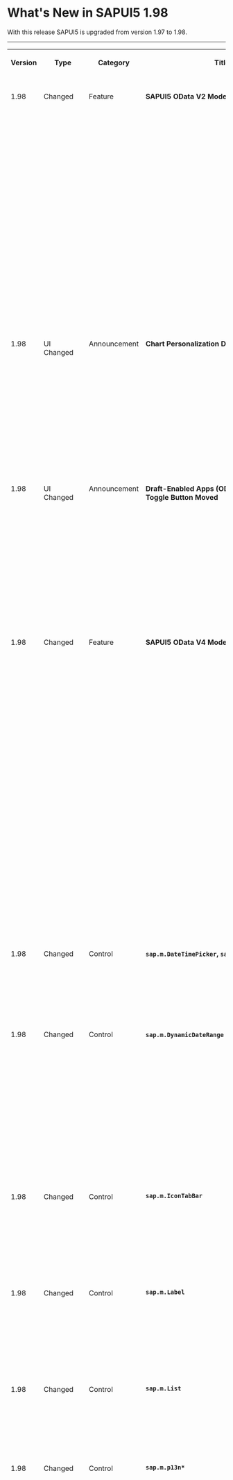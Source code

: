 <!-- loiod9f16f2262a947ef9cd5b58f11c54b6e -->

# What's New in SAPUI5 1.98

With this release SAPUI5 is upgraded from version 1.97 to 1.98.



** **


<table>
<tr>
<th valign="top">

Version



</th>
<th valign="top">

Type



</th>
<th valign="top">

Category



</th>
<th valign="top">

Title



</th>
<th valign="top">

Description



</th>
<th valign="top">

Action



</th>
<th valign="top">

Available as of



</th>
</tr>
<tr>
<td valign="top">

 1.98 



</td>
<td valign="top">

 Changed 



</td>
<td valign="top">

 Feature 



</td>
<td valign="top">

 **SAPUI5 OData V2 Model** 



</td>
<td valign="top">

**SAPUI5 OData V2 Model**

The new version of the SAPUI5 OData V2 model introduces the following features:

-   The `sap.ui.model.odata.v2.ODataListBinding#create` method, which allows to create transient entries in a list binding similar to its counterpart in the OData V4 model. For more information, see [Creating Entities](../04_Essentials/odata-v2-model-6c47b2b.md#loio4c4cd99af9b14e08bb72470cc7cabff4).

-   You can now create inactive contexts using `sap.ui.model.odata.v2.ODataListBinding#create`. There is no POST request for an inactive context. The context will become active as soon as any of its properties is changed. Once this happens, the `createActivate` event is raised, enabling the application to create a new inactive context.

    Inactive contexts do not influence `sap.ui.model.odata.v2.ODataListBinding#getCount`. They are neither pending changes nor are they reset by `sap.ui.model.odata.v2.ODataModel#resetChanges`. For more information, see [Creating Entities](../04_Essentials/odata-v2-model-6c47b2b.md#loio4c4cd99af9b14e08bb72470cc7cabff4).

-   The `getAllCurrentContexts` method for list bindings returns all current contexts without raising a request.For more information, see [`sap.ui.model.ListBinding#getAllCurrentContexts`](https://ui5.sap.com/#/api/sap.ui.model.ListBinding%23methods/getAllCurrentContexts).


<sub>Changed•Feature•Info Only•1.98</sub>



</td>
<td valign="top">

Info Only



</td>
<td valign="top">

2022-01-27



</td>
</tr>
<tr>
<td valign="top">

 1.98 



</td>
<td valign="top">

 UI Changed 



</td>
<td valign="top">

 Announcement 



</td>
<td valign="top">

 **Chart Personalization Dialog Updated** 



</td>
<td valign="top">

**Chart Personalization Dialog Updated**

> ### Note:  
> The following information concerns important changes for end users. These changes may require end users to adjust and/or test cases to be adapted, but they won't stop or disrupt software or processes.

We have improved the dialog based on UX research. The panel for the dimension and measure selection has been updated and the option to select a chart type has been removed from the dialog. The switch is now available from the *Chart* toolbar.

<sub>UI Changed•Announcement•Info Only•1.98</sub>



</td>
<td valign="top">

 Info Only 



</td>
<td valign="top">

2022-01-27



</td>
</tr>
<tr>
<td valign="top">

 1.98 



</td>
<td valign="top">

 UI Changed 



</td>
<td valign="top">

 Announcement 



</td>
<td valign="top">

 **Draft-Enabled Apps \(OData V2\): Draft Toggle Button Moved** 



</td>
<td valign="top">

**Draft-Enabled Apps \(OData V2\): Draft Toggle Button Moved**

> ### Note:  
> The following information concerns important changes for end users. These changes may require end users to adjust and/or test cases to be adapted, but they won't stop or disrupt software or processes.

In draft-enabled list reports and object pages, the *Hide/Show Draft Values* toggle button has been removed from the toolbar. The option to hide or show draft values can now be found in the *Editing Status* dropdown list. For more information, see [Toggling Between Draft and Saved Values](../06_SAP_Fiori_Elements/toggling-between-draft-and-saved-values-fd3950a.md).

<sub>UI Changed•Announcement•Info Only•1.98</sub>



</td>
<td valign="top">

 Info Only 



</td>
<td valign="top">

2022-01-27



</td>
</tr>
<tr>
<td valign="top">

 1.98 



</td>
<td valign="top">

 Changed 



</td>
<td valign="top">

 Feature 



</td>
<td valign="top">

 **SAPUI5 OData V4 Model** 



</td>
<td valign="top">

**SAPUI5 OData V4 Model**

The new version of the SAPUI5 OData V4 model introduces the following features:

-   You can now replace a row context of a list with a sibling entity of the same collection. The sibling entity must be available as a :1 navigation property and is accessed with an operation binding. For more information, see [Draft Handling with the OData V4 Model](../04_Essentials/draft-handling-with-the-odata-v4-model-40986e6.md).

-   An application can now create inactive contexts in a list binding using the `bInactive` parameter of `sap.ui.model.odata.v4.ODataListBinding#create`, provided the update group of the binding is an `Auto` group. There is no POST request for an inactive context. The context will become active as soon as any of its properties is changed. Once this happens, the `createActivate` event is raised, enabling the application to create a new inactive context.

    Inactive contexts do not influence `sap.ui.model.odata.v4.ODataListBinding#getCount`. They are neither pending changes nor are they reset by `sap.ui.model.odata.v4.ODataListBinding#resetChanges` or `sap.ui.model.odata.v4.ODataModel#resetChanges`. For more information, see [Creating an Entity](../04_Essentials/creating-an-entity-c9723f8.md).

-   The `sap.ui.model.odata.v4.ODataListBinding#getAllCurrentContexts` method returns all current contexts without raising a request.

-   The experimental `sap.ui.model.odata.v4.ODataContextBinding#moveEntityTo` method introduced with SAPUI5 1.95 is deprecated.


<sub>Changed•Feature•Info Only•1.98</sub>



</td>
<td valign="top">

 Info Only 



</td>
<td valign="top">

2022-01-27



</td>
</tr>
<tr>
<td valign="top">

 1.98 



</td>
<td valign="top">

 Changed 



</td>
<td valign="top">

 Control 



</td>
<td valign="top">

 **`sap.m.DateTimePicker`, `sap.m.TimePicker`** 



</td>
<td valign="top">

**`sap.m.DateTimePicker`, `sap.m.TimePicker`**

We have introduced a shortcut button that focuses the current time. The button is shown if the new `showCurrentTimeButton` property is set to true. For more information, see the [API Reference](https://ui5.sap.com/#/api/sap.m.TimePicker) and the [Sample](https://ui5.sap.com/#/entity/sap.m.TimePicker/sample/sap.m.sample.TimePicker).

<sub>Changed•Control•Info Only•1.98</sub>



</td>
<td valign="top">

 Info Only 



</td>
<td valign="top">

2022-01-27



</td>
</tr>
<tr>
<td valign="top">

 1.98 



</td>
<td valign="top">

 Changed 



</td>
<td valign="top">

 Control 



</td>
<td valign="top">

 **`sap.m.DynamicDateRange` \(Experimental\)** 



</td>
<td valign="top">

**`sap.m.DynamicDateRange` \(Experimental\)**

-   When the user types something in the input field of the control, the displayed suggestion items now appear in groups if the `enableGroupHeaders` property is set to `true`.

-   We have added new standard options to the control that represent the first or the last day of the current week, month, quarter, or year.

-   The `StandardDynamicDateRangeKeys` is now an enumeration with keys matching the values. The default value of the `DynamicDateRange` control’s `options` property is now a full array of the keys \(before it was an empty array\).


For more information, see the [API Reference](https://ui5.sap.com/#/api/sap.m.DynamicDateRange) and the [Samples](https://ui5.sap.com/#/entity/sap.m.DynamicDateRange).

<sub>Changed•Control•Info Only•1.98</sub>



</td>
<td valign="top">

 Info Only 



</td>
<td valign="top">

2022-01-27



</td>
</tr>
<tr>
<td valign="top">

 1.98 



</td>
<td valign="top">

 Changed 



</td>
<td valign="top">

 Control 



</td>
<td valign="top">

 **`sap.m.IconTabBar`** 



</td>
<td valign="top">

**`sap.m.IconTabBar`**

There is a change in the way how the control computes and displays the number of tabs that are in the overflow buttons at both sides of the tabs area, when the property overflow mode is set to `StartAndEnd`. Now, only the top-level tabs are counted and not the nested sub-tabs. For more information, see the [API Reference](https://ui5.sap.com/#/api/sap.m.IconTabBar) and the [Sample](https://ui5.sap.com/#/entity/sap.m.IconTabBar/sample/sap.m.sample.IconTabBarStartAndEndOverflow).

<sub>Changed•Control•Info Only•1.98</sub>



</td>
<td valign="top">

 Info Only 



</td>
<td valign="top">

2022-01-27



</td>
</tr>
<tr>
<td valign="top">

 1.98 



</td>
<td valign="top">

 Changed 



</td>
<td valign="top">

 Control 



</td>
<td valign="top">

 **`sap.m.Label`** 



</td>
<td valign="top">

**`sap.m.Label`**

We have introduced a new `showColon` property. If set to `true`, a colon \(:\) character is added to the label. This feature is useful in cases when the Label is used independently. In contrast, when the Label is in a Form or in a Simple Form, the colon \(:\) character is displayed automatically regardless of the value of the `showColon` property. For more information, see the [API Reference](https://ui5.sap.com/#/api/sap.m.Label).

<sub>Changed•Control•Info Only•1.98</sub>



</td>
<td valign="top">

 Info Only 



</td>
<td valign="top">

2022-01-27



</td>
</tr>
<tr>
<td valign="top">

 1.98 



</td>
<td valign="top">

 Changed 



</td>
<td valign="top">

 Control 



</td>
<td valign="top">

 **`sap.m.List`** 



</td>
<td valign="top">

**`sap.m.List`**

You can now display an avatar in your list instead of an image or icon. We have integrated the `sap.m.Avatar` control as an aggregation of `StandardListItem`. For more information, see the [API Reference](https://ui5.sap.com/#/api/sap.m.StandardListItem%23aggregations) and the [Sample](https://ui5.sap.com/#/entity/sap.m.StandardListItem/sample/sap.m.sample.StandardListItemAvatar).

<sub>Changed•Control•Info Only•1.98</sub>



</td>
<td valign="top">

 Info Only 



</td>
<td valign="top">

2022-01-27



</td>
</tr>
<tr>
<td valign="top">

 1.98 



</td>
<td valign="top">

 Changed 



</td>
<td valign="top">

 Control 



</td>
<td valign="top">

 **`sap.m.p13n*`** 



</td>
<td valign="top">

**`sap.m.p13n*`**

We have made personalization within a table or list more reusable. Different panels with reusable content for the various types of personalization are now available for freestyle use in your application.

The following panels are available \(as experimental APIs\):

-   `sap.m.p13n.SelectionPanel`

    Defines a number of properties that allow you to select and deselect fields as columns in your table, for example, and to change their order.

-   `sap.m.p13n.SortPanel`

    Defines a number of properties that allow you to sort your items based on various criteria, for example, in ascending or descending order.

-   `sap.m.p13n.GroupPanel`

    Defines a number of properties that allow you to group your data.


The panels are aggregated to `sap.m.p13n.Popup` \(experimental\), which serves as a container for all the panels.

For more information, see the [API Reference](https://ui5.sap.com/#/api/sap.m.p13n) and the [Sample](https://ui5.sap.com/#/entity/sap.m.p13n.Popup/sample/sap.m.sample.p13n.Popup).

<sub>Changed•Control•Info Only•1.98</sub>



</td>
<td valign="top">

 Info Only 



</td>
<td valign="top">

2022-01-27



</td>
</tr>
<tr>
<td valign="top">

 1.98 



</td>
<td valign="top">

 Changed 



</td>
<td valign="top">

 Control 



</td>
<td valign="top">

 **`sap.m.SinglePlanningCalendar`** 



</td>
<td valign="top">

**`sap.m.SinglePlanningCalendar`**

With the new `firstDayOfWeek` property, you can now set the first day of a week displayed in the Week and Month views of the control. If there is no valid value set, the default from the user locale is used. For more information, see the [API Reference](https://ui5.sap.com/#/api/sap.m.SinglePlanningCalendar) and the [Sample](https://ui5.sap.com/#/entity/sap.m.SinglePlanningCalendar/sample/sap.m.sample.SinglePlanningCalendarSnappingHeader).

<sub>Changed•Control•Info Only•1.98</sub>



</td>
<td valign="top">

 Info Only 



</td>
<td valign="top">

2022-01-27



</td>
</tr>
<tr>
<td valign="top">

 1.98 



</td>
<td valign="top">

 Changed 



</td>
<td valign="top">

 Control 



</td>
<td valign="top">

 **`sap.m.upload.UploadSet`** 



</td>
<td valign="top">

**`sap.m.upload.UploadSet`**

For the `uploadCompleted` event, an additional JSON response object is now passed. Along with it, some of its parameters are also passed such as response, `responseXML`, `readyState`, status, and headers. It helps you to understand if the upload is complete.

<sub>Changed•Control•Info Only•1.98</sub>



</td>
<td valign="top">

 Info Only 



</td>
<td valign="top">

2022-01-27



</td>
</tr>
<tr>
<td valign="top">

 1.98 



</td>
<td valign="top">

 Changed 



</td>
<td valign="top">

 Control 



</td>
<td valign="top">

 **`sap.ui.comp.smartchart.SmartChart`** 



</td>
<td valign="top">

**`sap.ui.comp.smartchart.SmartChart`**

We have improved and simplified the usability of the *View Settings* dialog for the `SmartChart` control and made it more consistent with the personalization dialogs for the other smart controls.

The following changes have been made:

-   The dialog now shows the data visualized based on fields and layout options \(formerly called "roles"\) in a table that is grouped by dimensions and measures \(formerly called "type"\).

-   You can now select the chart type in the toolbar only.

-   The selected fields are shown automatically.

-   The dialog now automatically provides layout options that are compatible with the selected chart type.

-   You can select new dimensions or measures in an additional row.


![](images/SmartChart_ViewSettings_WN_a5bc782.png) For more information, see the [Sample](https://ui5.sap.com/#/entity/sap.ui.comp.smartchart.SmartChart/sample/sap.ui.comp.sample.smartchart.general). 

<sub>Changed•Control•Info Only•1.98</sub>



</td>
<td valign="top">

 Info Only 



</td>
<td valign="top">

2022-01-27



</td>
</tr>
<tr>
<td valign="top">

 1.98 



</td>
<td valign="top">

 Changed 



</td>
<td valign="top">

 Control 



</td>
<td valign="top">

 **`sap.ui.comp.smartfilterbar.SmartFilterBar` and `sap.ui.comp.smartfield.SmartField`** 



</td>
<td valign="top">

**`sap.ui.comp.smartfilterbar.SmartFilterBar` and `sap.ui.comp.smartfield.SmartField`**

`SmartFilterBar` and `SmartField` now support the `com.sap.vocabularies.UI.v1.PresentationVariant.SortOrder` annotation for value lists with fixed values. This allows you to overwrite the backend sorting. For more information, see the [API Reference](https://ui5.sap.com/#/api/sap.ui.comp.smartfilterbar.SmartFilterBar%23annotations/PresentationVariant) and the [Sample](https://ui5.sap.com/#/entity/sap.ui.comp.smartfilterbar.SmartFilterBar/sample/sap.ui.comp.sample.smartfilterbar.PresentationVariantSortOrderAnnotation) for `SmartFilterBar`, the [API Reference](https://ui5.sap.com/#/api/sap.ui.comp.smartfield.SmartField%23annotations/PresentationVariant), and the [Sample](https://ui5.sap.com/#/entity/sap.ui.comp.smartfield.SmartField/sample/sap.ui.comp.sample.smartfield.PresentationVariantSortOrderAnnotation) for `SmartField`. 

<sub>Changed•Control•Info Only•1.98</sub>



</td>
<td valign="top">

 Info Only 



</td>
<td valign="top">

2022-01-27



</td>
</tr>
<tr>
<td valign="top">

 1.98 



</td>
<td valign="top">

 Changed 



</td>
<td valign="top">

 Control 



</td>
<td valign="top">

 **`sap.ui.comp.smartfilterbar.SmartFilterBar`** 



</td>
<td valign="top">

**`sap.ui.comp.smartfilterbar.SmartFilterBar`**

-   Until now, `SmartFilterBar` was using `sap.m.DatePicker` for single date filters that use the `Edm.DateTime` OData type with the `sap:display-format="Date"` annotation, and `Edm.String` OData type with the `sap:filter-restriction="single-value"` annotation. Now, the control supports the new `sap.m.DynamicDateRange` control for single date filters. This allows you to store semantic dates and restore them later when navigating or selecting a variant.

    In addition, we've adopted new single date options such as the first day of the current week, last day of the current week, first day of the current month, etc.

-   `SmartFilterBar` now also supports the option to set a default operator for date range and single date controls. With this improvement, we’ve made it a lot easier to change the default operator in the XML view via control configuration. Note that this method is not applicable for operators that need a parameter, for example 'Next X Days' where X is the required parameter.

    For more information, see the [Sample](https://ui5.sap.com/#/entity/sap.ui.comp.smartfilterbar.SmartFilterBar/sample/sap.ui.comp.sample.smartfilterbar.UseDateRangeType).


<sub>Changed•Control•Info Only•1.98</sub>



</td>
<td valign="top">

 Info Only 



</td>
<td valign="top">

2022-01-27



</td>
</tr>
<tr>
<td valign="top">

 1.98 



</td>
<td valign="top">

 Changed 



</td>
<td valign="top">

 Control 



</td>
<td valign="top">

 **`sap.ui.comp.valuehelpdialog.ValueHelpDialog`** 



</td>
<td valign="top">

**`sap.ui.comp.valuehelpdialog.ValueHelpDialog`**

After introducing the visualization of multiple consecutive whitespace characters in the `SmartField` and `SmartFilterBar` controls in versions 1.96 and 1.97 respectively, we've now added this feature to the `ValueHelpDialog` control as well.

<sub>Changed•Control•Info Only•1.98</sub>



</td>
<td valign="top">

 Info Only 



</td>
<td valign="top">

2022-01-27



</td>
</tr>
<tr>
<td valign="top">

 1.98 



</td>
<td valign="top">

 Changed 



</td>
<td valign="top">

 Control 



</td>
<td valign="top">

 **`sap.ui.integration.widgets.Card`** 



</td>
<td valign="top">

**`sap.ui.integration.widgets.Card`**

-   We have introduced a new filter type – Search \(experimental\). To define it, you only have to set the filter's `type` property to `Search`, and then specify the optional initial value of the filter and the placeholder of the field. For more information, see the [Search Filter](https://ui5.sap.com/test-resources/sap/ui/integration/demokit/cardExplorer/webapp/index.html#/learn/filters/search) section and the [Sample](https://ui5.sap.com/test-resources/sap/ui/integration/demokit/cardExplorer/webapp/index.html#/explore/searchFilter) in the Card Explorer.

-   Integration cards now support \(experimentally\) CSRF tokens as a method to prevent CSRF attacks. For more information, see the [CSRF Tokens](https://ui5.sap.com/test-resources/sap/ui/integration/demokit/cardExplorer/webapp/index.html#/learn/configuration/csrfTokens) section and the [Sample](https://ui5.sap.com/test-resources/sap/ui/integration/demokit/cardExplorer/webapp/index.html#/explore/data/csrf) in the Card Explorer.

-   The submit action of the Adaptive card supports binding syntax. This allows card developers to map the values entered by the end user to the payload structure expected by the back-end service. For more information, see the [Action Handlers](https://ui5.sap.com/test-resources/sap/ui/integration/demokit/cardExplorer/webapp/index.html#/learn/configuration/actionHandlers) section and the [Sample](https://ui5.sap.com/test-resources/sap/ui/integration/demokit/cardExplorer/webapp/index.html#/explore/adaptive/adaptive-action-submit-custom-payload) in the Card Explorer.

-   We have added support for more HTTP request methods. Together with GET and POST, Integration cards now also support PUT, PATCH, DELETE, OPTIONS, and HEAD methods. For more information, see the [Data Handling](https://ui5.sap.com/test-resources/sap/ui/integration/demokit/cardExplorer/webapp/index.html#/learn/features/data) section in the Card Explorer.

-   Object cards are \(experimentally\) enhanced with new item types and a new attribute. The new item types are `NumericData`, which shows some KPIs, and `Status`. The new attribute is `maxLines` - it represents the maximum number of lines the text can take. For more information, see the [Object Card](https://ui5.sap.com/test-resources/sap/ui/integration/demokit/cardExplorer/webapp/index.html#/learn/types/object) section, the [To Do Card](https://ui5.sap.com/test-resources/sap/ui/integration/demokit/cardExplorer/webapp/index.html#/explore/object/todoCard) sample, and [Additional Object Details](https://ui5.sap.com/test-resources/sap/ui/integration/demokit/cardExplorer/webapp/index.html#/explore/object/additionalObjectDetails) sample in the Card Explorer.

-   We have updated the `sap.ui.integration.widgets.Card` of type Adaptive with the new 1.01 version of UI5 Web Components. For more information, see the [Adaptive Card](https://ui5.sap.com/test-resources/sap/ui/integration/demokit/cardExplorer/webapp/index.html#/learn/types/adaptive) section in the Card Explorer.
-   We have updated the `sap.ui.integration.widgets.Card` of type Adaptive to support the newest templating and markdown features available for Microsoft Adaptive Cards, by getting the latest versions of `adaptivecards-templating`, `adaptive-expressions`, and `markdown-it`. Due to changes in the templating syntax, developers should adapt their applications when they switch to version 1.98. For more information, see the [Adaptive Card](https://ui5.sap.com/test-resources/sap/ui/integration/demokit/cardExplorer/webapp/index.html#/learn/types/adaptive) section and the [Templating](https://ui5.sap.com/test-resources/sap/ui/integration/demokit/cardExplorer/webapp/index.html#/explore/adaptive/templating) and [Markdown](https://ui5.sap.com/test-resources/sap/ui/integration/demokit/cardExplorer/webapp/index.html#/explore/adaptive/markdown) Samples in the Card Explorer. 

<sub>Changed•Control•Info Only•1.98</sub>



</td>
<td valign="top">

 Info Only 



</td>
<td valign="top">

2022-01-27



</td>
</tr>
<tr>
<td valign="top">

 1.98 



</td>
<td valign="top">

 Changed 



</td>
<td valign="top">

 Control 



</td>
<td valign="top">

 **`sap.ui.richtexteditor.RichTextEditor`** 



</td>
<td valign="top">

**`sap.ui.richtexteditor.RichTextEditor`**

We have updated the TinyMCE version 5 used in `sap.ui.richtexteditor.RichTextEditor` to TinyMCE 5.10.2. We recommend switching to the newer version, as v4 is no longer supported by TinyMCE and will not receive updates. For more information, see [sap.ui.richtexteditor](../10_More_About_Controls/sap-ui-richtexteditor-d4f3f15.md) and the [Samples](https://ui5.sap.com/#/entity/sap.ui.richtexteditor.RichTextEditor).

<sub>Changed•Control•Info Only•1.98</sub>



</td>
<td valign="top">

 Info Only 



</td>
<td valign="top">

2022-01-27



</td>
</tr>
<tr>
<td valign="top">

 1.98 



</td>
<td valign="top">

 Deprecated 



</td>
<td valign="top">

 Control 



</td>
<td valign="top">

 **`sap.f.IllustratedMessage` / `sap.m.IllustratedMessage`** 



</td>
<td valign="top">

**`sap.f.IllustratedMessage` / `sap.m.IllustratedMessage`**

The `sap.f.IllustratedMessage` and its related classes are now moved to the `sap.m` library. The `sap.f` classes and their documentation are kept for compatibility reasons and are marked as deprecated. All of them extend their `sap.m` version.For more information, see the [API Reference](https://ui5.sap.com/#/api/sap.f.IllustratedMessage).

<sub>Deprecated•Control•Info Only•1.98</sub>



</td>
<td valign="top">

 Info Only 



</td>
<td valign="top">

2022-01-27



</td>
</tr>
<tr>
<td valign="top">

 1.98 



</td>
<td valign="top">

 Deprecated 



</td>
<td valign="top">

 Control 



</td>
<td valign="top">

 **`sap.m.P13n*`** 



</td>
<td valign="top">

**`sap.m.P13n*`**

The following entities have been deprecated and replaced with the new personalization panels:

-   `sap.m.P13nDialog`

-   `sap.m.P13nColumnsPanel`

-   `sap.m.P13nSortPanel`

-   `sap.m.P13nGroupPanel`


<sub>Deprecated•Control•Info Only•1.98</sub>



</td>
<td valign="top">

 Info Only 



</td>
<td valign="top">

2022-01-27



</td>
</tr>
<tr>
<td valign="top">

 1.98 



</td>
<td valign="top">

 Changed 



</td>
<td valign="top">

 SAP Fiori Elements 



</td>
<td valign="top">

 **SAP Fiori elements for OData V2** 



</td>
<td valign="top">

**SAP Fiori elements for OData V2**

The following changes and new features are available for SAP Fiori elements for OData V2:

-   Keyboard shortcuts for standard actions such as create, delete, edit, etc., can now get redirected to extension actions that replace the standard action. For more information, see [Keyboard Shortcuts](../06_SAP_Fiori_Elements/keyboard-shortcuts-0cd318c.md).

-   An additional filter option, *All \(Hiding Drafts\)*, is now available for the *Editing Status* filter field, for all draft applications. It replaces the draft toggle button in the list report table toolbar. Also, with this change, the draft toggle feature is available by default in draft-enabled applications. For more information, see [Toggling Between Draft and Saved Values](../06_SAP_Fiori_Elements/toggling-between-draft-and-saved-values-fd3950a.md).

-   It’s now possible to mass edit records in the list report page using the Edit dialog. For more information, see [Enabling Editing Using a Dialog \(Mass Edit\) in the List Report](../06_SAP_Fiori_Elements/enabling-editing-using-a-dialog-mass-edit-in-the-list-report-7cc4f04.md).

-   You now have an option to navigate from the list report to an object page directly in edit mode. For more information, see [Navigation to an Object Page in Edit Mode](../06_SAP_Fiori_Elements/navigation-to-an-object-page-in-edit-mode-8665847.md).

-   A validation of required fields is now possible before the object create request for non-draft objects. For more information, see [Validation of Required Fields in Non-draft Applications](../06_SAP_Fiori_Elements/validation-of-required-fields-in-non-draft-applications-400565b.md).

-   The visual filter section in the *Adapt Filter* dialog now supports dropdown-based filtering. The visual filters are now filtered based on the selection made, such as: *Visible*, *Active*, *Mandatory*, etc.

-   The visual filters now display the text associated with the units such as currency or unit of measures. For more information, see [Visual Filters](../06_SAP_Fiori_Elements/visual-filters-1714720.md).


<sub>Changed•SAP Fiori Elements•Info Only•1.98</sub>



</td>
<td valign="top">

 Info Only 



</td>
<td valign="top">

2022-01-27



</td>
</tr>
<tr>
<td valign="top">

 1.98 



</td>
<td valign="top">

 Changed 



</td>
<td valign="top">

 SAP Fiori Elements 



</td>
<td valign="top">

 **SAP Fiori elements for OData V4** 



</td>
<td valign="top">

**SAP Fiori elements for OData V4**

The following changes and new features are available for SAP Fiori elements for OData V4:

-   The `FilterBar` building block now supports default values and custom filters. For more information, see [Building Blocks](../06_SAP_Fiori_Elements/building-blocks-24c1304.md).

-   SAP Fiori elements now enables you to navigate to a different internal target. For more information, see [Example: Enable Internal Navigation to Different Detail Page](../06_SAP_Fiori_Elements/example-enable-internal-navigation-to-different-detail-page-75002b3.md).

-   Users can now navigate to an app by clicking on the header of a KPI card. For more information, see [Creating Key Performance Indicator Tags](../06_SAP_Fiori_Elements/creating-key-performance-indicator-tags-d80a360.md).

-   Optimizations for the automatic column width calculation in tables are available for the `FieldGroup` and `Date`, both in display and edit mode. For more information, see [Setting the Default Column Width](../06_SAP_Fiori_Elements/setting-the-default-column-width-a765253.md).

-   SAP Fiori elements now supports restrictions for the MIME type and file size for `Edm.Stream` properties. For more information, see [Different Representations of a Field](../06_SAP_Fiori_Elements/different-representations-of-a-field-c18ada4.md).


<sub>Changed•SAP Fiori Elements•Info Only•1.98</sub>



</td>
<td valign="top">

 Info Only 



</td>
<td valign="top">

2022-01-27



</td>
</tr>
</table>

**Related Information**  


[What's New in SAPUI5 1.109](what-s-new-in-sapui5-1-109-3264bd2.md "With this release SAPUI5 is upgraded from version 1.108 to 1.109.")

[What's New in SAPUI5 1.108](what-s-new-in-sapui5-1-108-66e33f0.md "With this release SAPUI5 is upgraded from version 1.107 to 1.108.")

[What's New in SAPUI5 1.107](what-s-new-in-sapui5-1-107-d4ff916.md "With this release SAPUI5 is upgraded from version 1.106 to 1.107.")

[What's New in SAPUI5 1.106](what-s-new-in-sapui5-1-106-5b497b0.md "With this release SAPUI5 is upgraded from version 1.105 to 1.106.")

[What's New in SAPUI5 1.105](what-s-new-in-sapui5-1-105-4d6c00e.md "With this release SAPUI5 is upgraded from version 1.104 to 1.105.")

[What's New in SAPUI5 1.104](what-s-new-in-sapui5-1-104-69e567c.md "With this release SAPUI5 is upgraded from version 1.103 to 1.104.")

[What's New in SAPUI5 1.103](what-s-new-in-sapui5-1-103-0e98c76.md "With this release SAPUI5 is upgraded from version 1.102 to 1.103.")

[What's New in SAPUI5 1.102](what-s-new-in-sapui5-1-102-f038c99.md "With this release SAPUI5 is upgraded from version 1.101 to 1.102.")

[What's New in SAPUI5 1.101](what-s-new-in-sapui5-1-101-7733b00.md "With this release SAPUI5 is upgraded from version 1.100 to 1.101.")

[What's New in SAPUI5 1.100](what-s-new-in-sapui5-1-100-27dec1d.md "With this release SAPUI5 is upgraded from version 1.99 to 1.100.")

[What's New in SAPUI5 1.99](what-s-new-in-sapui5-1-99-4f35848.md "With this release SAPUI5 is upgraded from version 1.98 to 1.99.")

[What's New in SAPUI5 1.97](what-s-new-in-sapui5-1-97-fa0e282.md "With this release SAPUI5 is upgraded from version 1.96 to 1.97.")

[What's New in SAPUI5 1.96](what-s-new-in-sapui5-1-96-7a9269f.md "With this release SAPUI5 is upgraded from version 1.95 to 1.96.")

[What's New in SAPUI5 1.95](what-s-new-in-sapui5-1-95-a1aea67.md "With this release SAPUI5 is upgraded from version 1.94 to 1.95.")

[What's New in SAPUI5 1.94](what-s-new-in-sapui5-1-94-c40f1e6.md "With this release SAPUI5 is upgraded from version 1.93 to 1.94.")

[What's New in SAPUI5 1.93](what-s-new-in-sapui5-1-93-f273340.md "With this release SAPUI5 is upgraded from version 1.92 to 1.93.")

[What's New in SAPUI5 1.92](what-s-new-in-sapui5-1-92-1ef345d.md "With this release SAPUI5 is upgraded from version 1.91 to 1.92.")

[What's New in SAPUI5 1.91](what-s-new-in-sapui5-1-91-0a2bd79.md "With this release SAPUI5 is upgraded from version 1.90 to 1.91.")

[What's New in SAPUI5 1.90](what-s-new-in-sapui5-1-90-91c10c2.md "With this release SAPUI5 is upgraded from version 1.89 to 1.90.")

[What's New in SAPUI5 1.89](what-s-new-in-sapui5-1-89-e56cddc.md "With this release SAPUI5 is upgraded from version 1.88 to 1.89.")

[What's New in SAPUI5 1.88](what-s-new-in-sapui5-1-88-e15a206.md "With this release SAPUI5 is upgraded from version 1.87 to 1.88.")

[What's New in SAPUI5 1.87](what-s-new-in-sapui5-1-87-b506da7.md "With this release SAPUI5 is upgraded from version 1.86 to 1.87.")

[What's New in SAPUI5 1.86](what-s-new-in-sapui5-1-86-4c1c959.md "With this release SAPUI5 is upgraded from version 1.85 to 1.86.")

[What's New in SAPUI5 1.85](what-s-new-in-sapui5-1-85-1d18eb5.md "With this release SAPUI5 is upgraded from version 1.84 to 1.85.")

[What's New in SAPUI5 1.84](what-s-new-in-sapui5-1-84-dc76640.md "With this release SAPUI5 is upgraded from version 1.82 to 1.84.")

[What's New in SAPUI5 1.82](what-s-new-in-sapui5-1-82-3a8dd13.md "With this release SAPUI5 is upgraded from version 1.81 to 1.82.")

[What's New in SAPUI5 1.81](what-s-new-in-sapui5-1-81-f5e2a21.md "With this release SAPUI5 is upgraded from version 1.80 to 1.81.")

[What's New in SAPUI5 1.80](what-s-new-in-sapui5-1-80-8cee506.md "With this release SAPUI5 is upgraded from version 1.79 to 1.80.")

[What's New in SAPUI5 1.79](what-s-new-in-sapui5-1-79-99c4cdc.md "With this release SAPUI5 is upgraded from version 1.78 to 1.79.")

[What's New in SAPUI5 1.78](what-s-new-in-sapui5-1-78-f09b63e.md "With this release SAPUI5 is upgraded from version 1.77 to 1.78.")

[What's New in SAPUI5 1.77](what-s-new-in-sapui5-1-77-c46b439.md "With this release SAPUI5 is upgraded from version 1.76 to 1.77.")

[What's New in SAPUI5 1.76](what-s-new-in-sapui5-1-76-aad03b5.md "With this release SAPUI5 is upgraded from version 1.75 to 1.76.")

[What's New in SAPUI5 1.75](what-s-new-in-sapui5-1-75-5cbb62d.md "With this release SAPUI5 is upgraded from version 1.74 to 1.75.")

[What's New in SAPUI5 1.74](what-s-new-in-sapui5-1-74-c22208a.md "With this release SAPUI5 is upgraded from version 1.73 to 1.74.")

[What's New in SAPUI5 1.73](what-s-new-in-sapui5-1-73-231dd13.md "With this release SAPUI5 is upgraded from version 1.72 to 1.73.")

[What's New in SAPUI5 1.72](what-s-new-in-sapui5-1-72-521cad9.md "With this release SAPUI5 is upgraded from version 1.71 to 1.72.")

[What's New in SAPUI5 1.71](what-s-new-in-sapui5-1-71-a93a6a3.md "With this release SAPUI5 is upgraded from version 1.70 to 1.71.")

[What's New in SAPUI5 1.70](what-s-new-in-sapui5-1-70-f073d69.md "With this release SAPUI5 is upgraded from version 1.69 to 1.70.")

[What's New in SAPUI5 1.69](what-s-new-in-sapui5-1-69-89a18bd.md "With this release SAPUI5 is upgraded from version 1.68 to 1.69.")

[What's New in SAPUI5 1.68](what-s-new-in-sapui5-1-68-f94bf93.md "With this release SAPUI5 is upgraded from version 1.67 to 1.68.")

[What's New in SAPUI5 1.67](what-s-new-in-sapui5-1-67-a6b1472.md "With this release SAPUI5 is upgraded from version 1.66 to 1.67.")

[What's New in SAPUI5 1.66](what-s-new-in-sapui5-1-66-c9896e9.md "With this release SAPUI5 is upgraded from version 1.65 to 1.66.")

[What's New in SAPUI5 1.65](what-s-new-in-sapui5-1-65-0f5acfd.md "With this release SAPUI5 is upgraded from version 1.64 to 1.65.")

[What's New in SAPUI5 1.64](what-s-new-in-sapui5-1-64-0e30822.md "With this release SAPUI5 is upgraded from version 1.63 to 1.64.")

[What's New in SAPUI5 1.63](what-s-new-in-sapui5-1-63-e8d9da7.md "With this release SAPUI5 is upgraded from version 1.62 to 1.63.")

[What's New in SAPUI5 1.62](what-s-new-in-sapui5-1-62-771f4d5.md "With this release SAPUI5 is upgraded from version 1.61 to 1.62.")

[What's New in SAPUI5 1.61](what-s-new-in-sapui5-1-61-d991552.md "With this release SAPUI5 is upgraded from version 1.60 to 1.61.")

[What's New in SAPUI5 1.60](what-s-new-in-sapui5-1-60-5a0e1f7.md "With this release SAPUI5 is upgraded from version 1.58 to 1.60.")

[What's New in SAPUI5 1.58](what-s-new-in-sapui5-1-58-7c927aa.md "With this release SAPUI5 is upgraded from version 1.56 to 1.58.")

[What's New in SAPUI5 1.56](what-s-new-in-sapui5-1-56-108b7fd.md "With this release SAPUI5 is upgraded from version 1.54 to 1.56.")

[What's New in SAPUI5 1.54](what-s-new-in-sapui5-1-54-c838330.md "With this release SAPUI5 is upgraded from version 1.52 to 1.54.")

[What's New in SAPUI5 1.52](what-s-new-in-sapui5-1-52-849e1b6.md "With this release SAPUI5 is upgraded from version 1.50 to 1.52.")

[What's New in SAPUI5 1.50](what-s-new-in-sapui5-1-50-759e9f3.md "With this release SAPUI5 is upgraded from version 1.48 to 1.50.")

[What's New in SAPUI5 1.48](what-s-new-in-sapui5-1-48-fa1efac.md "With this release SAPUI5 is upgraded from version 1.46 to 1.48.")

[What's New in SAPUI5 1.46](what-s-new-in-sapui5-1-46-6307539.md "With this release SAPUI5 is upgraded from version 1.44 to 1.46.")

[What's New in SAPUI5 1.44](what-s-new-in-sapui5-1-44-a0cb7a0.md "With this release SAPUI5 is upgraded from version 1.42 to 1.44.")

[What's New in SAPUI5 1.42](what-s-new-in-sapui5-1-42-468b05d.md "With this release SAPUI5 is upgraded from version 1.40 to 1.42.")

[What's New in SAPUI5 1.40](what-s-new-in-sapui5-1-40-fbab50e.md "With this release SAPUI5 is upgraded from version 1.38 to 1.40.")

[What's New in SAPUI5 1.38](what-s-new-in-sapui5-1-38-f218918.md "With this release SAPUI5 is upgraded from version 1.36 to 1.38.")

